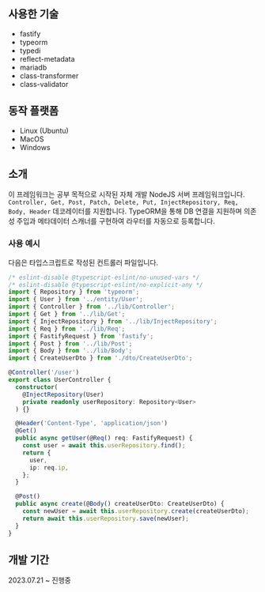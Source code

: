 ## 사용한 기술

- fastify
- typeorm
- typedi
- reflect-metadata
- mariadb
- class-transformer
- class-validator

## 동작 플랫폼

- Linux (Ubuntu)
- MacOS
- Windows

## 소개

이 프레임워크는 공부 목적으로 시작된 자체 개발 NodeJS 서버 프레임워크입니다.
`Controller, Get, Post, Patch, Delete, Put, InjectRepository, Req, Body, Header` 데코레이터를 지원합니다.
TypeORM을 통해 DB 연결을 지원하며 의존성 주입과 메타데이터 스캐너를 구현하여 라우터를 자동으로 등록합니다.

### 사용 예시

다음은 타입스크립트로 작성된 컨트롤러 파일입니다.

```ts
/* eslint-disable @typescript-eslint/no-unused-vars */
/* eslint-disable @typescript-eslint/no-explicit-any */
import { Repository } from 'typeorm';
import { User } from '../entity/User';
import { Controller } from '../lib/Controller';
import { Get } from '../lib/Get';
import { InjectRepository } from '../lib/InjectRepository';
import { Req } from '../lib/Req';
import { FastifyRequest } from 'fastify';
import { Post } from '../lib/Post';
import { Body } from '../lib/Body';
import { CreateUserDto } from './dto/CreateUserDto';

@Controller('/user')
export class UserController {
  constructor(
    @InjectRepository(User)
    private readonly userRepository: Repository<User>
  ) {}

  @Header('Content-Type', 'application/json')
  @Get()
  public async getUser(@Req() req: FastifyRequest) {
    const user = await this.userRepository.find();
    return {
      user,
      ip: req.ip,
    };
  }

  @Post()
  public async create(@Body() createUserDto: CreateUserDto) {
    const newUser = await this.userRepository.create(createUserDto);
    return await this.userRepository.save(newUser);
  }
}
```

## 개발 기간

2023.07.21 ~ 진행중
